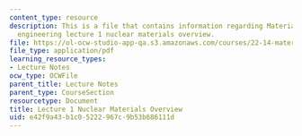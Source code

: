 ```yaml
---
content_type: resource
description: This is a file that contains information regarding Materials in nuclear
  engineering lecture 1 nuclear materials overview.
file: https://ol-ocw-studio-app-qa.s3.amazonaws.com/courses/22-14-materials-in-nuclear-engineering-spring-2015/e42f9a43b1c05222967c9b53b686111d_MIT22_14S15_Lecture1.pdf
file_type: application/pdf
learning_resource_types:
- Lecture Notes
ocw_type: OCWFile
parent_title: Lecture Notes
parent_type: CourseSection
resourcetype: Document
title: Lecture 1 Nuclear Materials Overview
uid: e42f9a43-b1c0-5222-967c-9b53b686111d
---
```

